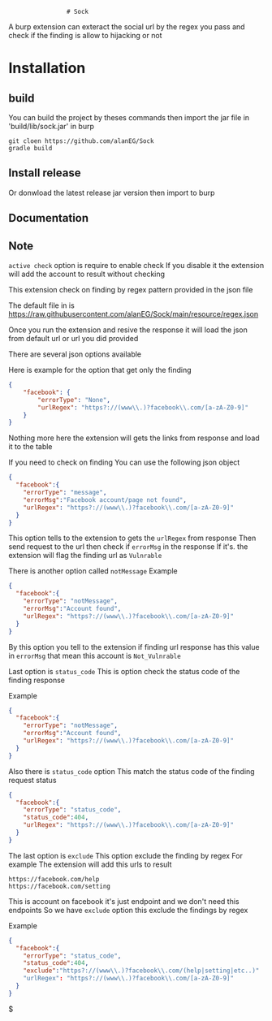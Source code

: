 
                    # Sock

A burp extension can exteract the social url by the regex you pass and 
check if the finding is allow to hijacking or not 

# Installation

## build 
You can build the project by theses commands then import the jar file in 'build/lib/sock.jar' in burp   
```
git cloen https://github.com/alanEG/Sock
gradle build
```
## Install release 
Or donwload the latest release jar version then import to burp 

## Documentation
## Note 
`active check` option is require to enable check 
If you disable it the extension will add the account to result without checking 

This extension check on finding by regex pattern provided in the json file 

The default file in is https://raw.githubusercontent.com/alanEG/Sock/main/resource/regex.json

Once you run the extension and resive the response it will load the json from default url or url you did provided 

There are several json options available

Here is example for the option that get only the finding
```json
{
    "facebook": {
        "errorType": "None",
        "urlRegex": "https?://(www\\.)?facebook\\.com/[a-zA-Z0-9]"
    }
}
```
Nothing more here the extension will gets the links from response and load it to the table 

If you need to check on finding
You can use the following json object

```json
{
  "facebook":{
    "errorType": "message",
    "errorMsg":"Facebook account/page not found",
    "urlRegex": "https?://(www\\.)?facebook\\.com/[a-zA-Z0-9]"
  }
}
```

This option tells to the extension to gets the `urlRegex` from response 
Then send request to the url then check if `errorMsg` in the response 
If it's. the extension will flag the finding url as `Vulnrable`

There is another option called `notMessage`
Example
```json
{
  "facebook":{
    "errorType": "notMessage",
    "errorMsg":"Account found",
    "urlRegex": "https?://(www\\.)?facebook\\.com/[a-zA-Z0-9]"
  }
}
```
By this option you tell to the extension if finding url response has this value in `errorMsg` that mean this account is `Not_Vulnrable`

Last option is `status_code`
This is option check the status code of the finding response

Example 
```json
{
  "facebook":{
    "errorType": "notMessage",
    "errorMsg":"Account found",
    "urlRegex": "https?://(www\\.)?facebook\\.com/[a-zA-Z0-9]"
  }
}
```

Also there is `status_code` option 
This match the status code of the finding request status
```json
{
  "facebook":{
    "errorType": "status_code",
    "status_code":404,
    "urlRegex": "https?://(www\\.)?facebook\\.com/[a-zA-Z0-9]"
  }
}
```

The last option is `exclude` 
This option exclude the finding by regex 
For example
The extension will add this urls to result 
```
https://facebook.com/help
https://facebook.com/setting
```
This is account on facebook it's just endpoint and we don't need this endpoints 
So we have `exclude` option this exclude the findings by regex

Example
```json
{
  "facebook":{
    "errorType": "status_code",
    "status_code":404,
    "exclude":"https?://(www\\.)?facebook\\.com/(help|setting|etc..)"
    "urlRegex": "https?://(www\\.)?facebook\\.com/[a-zA-Z0-9]"
  }
}
```

$
